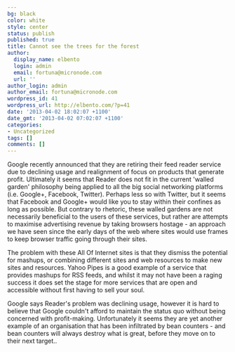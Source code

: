 ```yaml
---
bg: black
color: white
style: center
status: publish
published: true
title: Cannot see the trees for the forest
author:
  display_name: elbento
  login: admin
  email: fortuna@micronode.com
  url: ''
author_login: admin
author_email: fortuna@micronode.com
wordpress_id: 41
wordpress_url: http://elbento.com/?p=41
date: '2013-04-02 18:02:07 +1100'
date_gmt: '2013-04-02 07:02:07 +1100'
categories:
- Uncategorized
tags: []
comments: []
---
```


Google recently announced that they are retiring their feed reader service due to declining usage and realignment of focus on products that generate profit. Ultimately it seems that Reader does not fit in the current 'walled garden' philosophy being applied to all the big social networking platforms (i.e. Google+, Facebook, Twitter). Perhaps less so with Twitter, but it seems that Facebook and Google+ would like you to stay within their confines as long as possible. But contrary to rhetoric, these walled gardens are not necessarily beneficial to the users of these services, but rather are attempts to maximise advertising revenue by taking browsers hostage - an approach we have seen since the early days of the web where sites would use frames to keep browser traffic going through their sites.

The problem with these All Of Internet sites is that they dismiss the potential for mashups, or combining different sites and web resources to make new sites and resources. Yahoo Pipes is a good example of a service that provides mashups for RSS feeds, and whilst it may not have been a raging success it does set the stage for more services that are open and accessible without first having to sell your soul.

Google says Reader's problem was declining usage, however it is hard to believe that Google couldn't afford to maintain the status quo without being concerned with profit-making. Unfortunately it seems they are yet another example of an organisation that has been infiltrated by bean counters - and bean counters will always destroy what is great, before they move on to their next target..

&nbsp;
